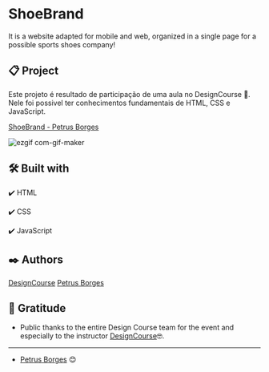 # ShoeBrand

It is a website adapted for mobile and web, organized in a single page for a possible
sports shoes company!

## 📋 Project

Este projeto é resultado de participação de uma aula no DesignCourse 🚀.
Nele foi possivel ter conhecimentos fundamentais de HTML, CSS e JavaScript.

[ShoeBrand - Petrus Borges](https://petrusborges-shoebrand.netlify.app)

![ezgif com-gif-maker](https://user-images.githubusercontent.com/105453766/169511338-8f9a8ef3-c9cb-48b7-88ad-fab313b9915c.gif)

## 🛠️ Built with

✔️ HTML

✔️ CSS

✔️ JavaScript

## ✒️ Authors

[DesignCourse](https://www.youtube.com/watch?v=gXLjWRteuWI&list=PLfCPaSPS7QmFDEllBNFwjciDZl4KSUfr_&index=5&t=1294s)
[Petrus Borges](https://github.com/PetrusBorges)

## 🎁 Gratitude

- Public thanks to the entire Design Course team for the event and especially to the instructor
  [DesignCourse](https://www.youtube.com/c/DesignCourse)🤓.

---

- [Petrus Borges](https://www.linkedin.com/in/petrusborgesmachado/) 😊
